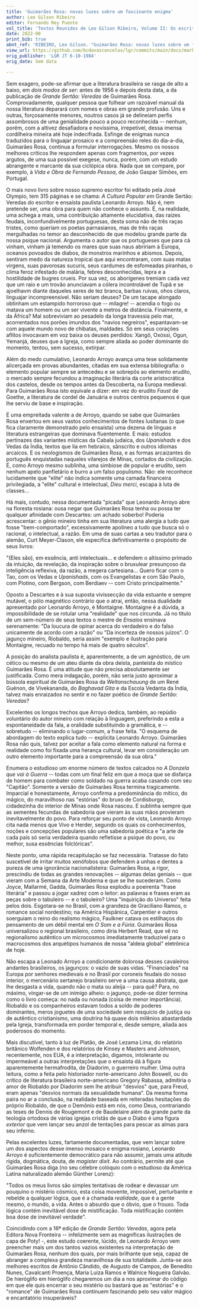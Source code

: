 ```yaml
---
title: 'Guimarães Rosa: novas luzes sobre um fascinante enigma'
author: Leo Gilson Ribeiro
editor: Fernando Rey Puente
vol_title: 'Textos Reunidos de Leo Gilson Ribeiro, Volume II: Os escritores aquém e além da literatura: Guimarães Rosa, Clarice Lispector e Hilda Hilst'
date: 2022-08
print_bib: true
abnt_ref: 'RIBEIRO, Leo Gilson. "Guimarães Rosa: novas luzes sobre um fascinante enigma". In PUENTE, Fernando Rey (org.) <em>Textos Reunidos de Leo Gilson Ribeiro, Volume 2: Os escritores aquém e além da literatura: Guimarães Rosa, Clarice Lispector e Hilda Hilst</em>, 2022. Publicação original: LGR JT 6-10-1984, Sem data. URL: <a href="yml_view_url">https://github.com/bcdavasconcelos/lgr/commits/main/docs/markdown/volume-2/01-guimaraes-rosa/11-guimaraes-rosa-novas-luzes-sobre-um-fascinante-enigma</a>'
view_url: https://github.com/bcdavasconcelos/lgr/commits/main/docs/markdown/volume-2/01-guimaraes-rosa/11-guimaraes-rosa-novas-luzes-sobre-um-fascinante-enigma
orig_publisher: 'LGR JT 6-10-1984'
orig_date: Sem data

---
```


Sem exagero, pode-se afirmar que a literatura brasileira se rasga de alto a baixo, em *dois modos de ser*: antes de 1956 e depois desta data, a da publicação de *Grande Sertão: Veredas* de Guimarães Rosa. Comprovadamente, qualquer pessoa que folhear um razoável manual da nossa literatura deparará com nomes e obras em grande profusão. Uns e outras, forçosamente menores, noutros casos já se delineiam perfis assombrosos de uma genialidade pouco a pouco reconhecida -- nenhum, porém, com a altivez desafiadora e novíssima, irrepetível, dessa imensa cordilheira mineira até hoje indecifrada. Esfinge de enigmas nunca traduzidos para o linguajar prosaico e a compreensão reles do dia-a-dia, Guimarães Rosa, continua a formular interrogações. Mesmo os nossos melhores críticos lhe respondem apenas com fragmentos, por vezes argutos, de uma sua possível exegese, nunca, porém, com um estudo abrangente e marcante da sua ciclópica obra. Nada que se compare, por exemplo, à *Vida e Obra de Fernando Pessoa*, de João Gaspar Simões, em Portugal.

O mais novo livro sobre nosso supremo escritor foi editado pela José Olympio, tem 315 páginas e se chama: *A Cultura Popular em* Grande Sertão: Veredas do escritor e ensaísta paulista Leonardo Arroyo. Não é, nem pretende ser, uma obra para quem não conhece o assunto. É, na realidade, uma achega a mais, uma contribuição altamente elucidativa, das raízes feudais, inconfundivelmente portuguesas, desta soma não de três raças tristes, como queriam os poetas parnasianos, mas de três raças mergulhadas no temor ao desconhecido de que modelou grande parte da nossa psique nacional. Argumenta o autor que os portugueses que para cá vinham, vinham já temendo os mares que suas naus abririam à Europa, oceanos povoados de diabos, de monstros marinhos e abismos. Depois, sentiram medo da natureza tropical que aqui encontraram, com suas matas virgens, suas pavorosas sucuris, seus cardumes de esfomeadas piranhas, o clima feroz infestado de malária, febres desconhecidas, lepra e a hostilidade de bugres crueis. Por sua vez, os aborígenes tremiam cada vez que um raio e um trovão anunciavam a cólera incontrolável de Tupã e se ajoelhavm diante daqueles seres de tez branca, barbas ruivas, ohos claros, linguajar incompreensível. Não seriam deuses? De um tacape alongado obtinham um estampido horroroso que -- milagre! -- acendia o fogo ou matava um homem ou um ser vivente a metros de distância. Finalmente, e da África? Mal sobreviviam ao pesadelo da longa travessia pelo mar, acorrentados nos porões imundos dos "navios negreiros", espantavam-se com aquele mundo novo de chibatas, maldades. Só em seus corações aflitos invocavam em voz baixa os deuses perdidos: Xangô, Oxóssi, Ogun, Yemanjá, deuses que a Igreja, como sempre aliada ao poder dominante do momento, tentou, sem sucesso, extirpar.

Além do medo cumulativo, Leonardo Arroyo avança uma tese solidamente alicerçada em provas abundantes, citadas em sua extensa bibliografia: o elemento popular sempre se antecedeu e se sobrepôs ao elemento erudito, o mercado sempre fecundou a imaginação literária da corte aristocrática dos castelos, desde os tempos antes da Descoberta, na Europa medieval. Para Guimarães Rosa isto equivale a dizer: em vez do erudito *Faust* de Goethe, a literatura de cordel de Januária e outros centros pequenos é que lhe serviu de base e inspiração.

É uma empreitada valente a de Arroyo, quando se sabe que Guimarães Rosa enxertou em seus vastos conhecimentos de fontes lusitanas (o que fica claramente demonstrado pelo ensaísta) uma dezena de línguas e literatura estrangeiras que dominava fluentemente. E mais: estudos pertinazes das variantes místicas da Cabala judaica, dos *Upanishads* e dos Vedas da Índia, textos que lia em hebraico, sânscrito e outros idiomas arcaicos. E os neologismos de Guimarães Rosa, e as formas arcaizantes do português enquistadas naqueles vilarejos de Minas, cortados da civilização. É, como Arroyo mesmo sublinha, uma simbiose de popular e erudito, sem nenhum apelo panfletário e burro a um falso populismo. Não: ele reconhece lucidamente que "elite" não indica somente uma camada financeira privilegiada, a "elite" cultural e intelectual, *Dieu merci*, escapa à luta de classes\...

Há mais, contudo, nessa documentada "picada" que Leonardo Arroyo abre na floresta rosiana: ousa negar que Guimarães Rosa tenha ou possa ter qualquer afinidade com Descartes: um achado soberbo! Poderia acrescentar: o gênio mineiro tinha em sua literatura uma alergia a tudo que fosse "bem-comportado", excessivamente apolíneo a tudo que busca só o racional, o intelectual, a razão. Em uma de suas cartas a seu tradutor para o alemão, Curt Meyer-Clason, ele especifica definitivamente o propósito de seus livros:

"(Eles são), em essência, anti intelectuais\... e defendem o altíssimo primado da intuição, da revelação, da inspiração sobre o bruxulear presunçoso da inteligência reflexiva, da razão, a megera cartesiana\... Quero ficar com o Tao, com os Vedas e *Upanishads*, com os Evangelistas e com São Paulo, com Plotino, com Bergson, com Berdiaev -- com Cristo principalmente."

Oposto a Descartes e à sua suposta vivissecção da vida estuante e sempre mutável, o pólo magnético contrário que o atrai, então, nessa dualidade apresentado por Leonardo Arroyo, é Montaigne. Montaigne é a dúvida, a impossibilidade de se rotular uma "realidade" que nos circunda. Já no título de um sem-número de seus textos o mestre de *Ensaios* ensinava serenamente: "Da loucura de opinar acerca do verdadeiro e do falso unicamente de acordo com a razão" ou "Da incerteza de nossos juízos". O jagunço mineiro, Riobaldo, seria assim "exemplo e ilustração para Montaigne, recuado no tempo há mais de quatro séculos".

A posição do analista paulista é, aparentemente, a de um agnóstico, de um cético ou mesmo de um ateu diante da obra deísta, panteísta do místico Guimarães Rosa. É uma atitude que não precisa absolutamente ser justificada. Como mera indagação, porém, não seria justo aproximar a bússola espiritual de Guimarães Rosa da *Weltanschauung* de um René Guénon, de Vivekananda, do *Baghavad Gita* e da Escola Vedanta da Índia, talvez mais enraizados no sentir e no fazer poético de *Grande Sertão: Veredas*?

Excelentes os longos trechos que Arroyo dedica, também, ao repúdio voluntário do autor mineiro com relação à linguagem, preferindo a esta a espontaneidade da fala, a oralidade substituindo a gramática, e -- sobretudo -- eliminando o lugar-comum, a frase feita. "O esquema de abordagem do texto explica tudo -- explicita Leonardo Arroyo. Guimarães Rosa não quis, talvez por aceitar a fala como elemento natural na forma e realidade como foi fixada uma herança cultural, levar em consideração um outro elemento importante para a compreensão da sua obra."

Enumera o estudioso um enorme número de textos calcados no *A Donzela que vai à Guerra* -- todas com um final feliz em que a moça que se disfarça de homem para combater como soldado na guerra acaba casando com seu "Capitão". Somente a versão de Guimarães Rosa termina tragicamente. Imparcial e honestamente, Arroyo confirma a predominância do mítico, do mágico, do maravilhoso nas "estórias" do bruxo de Cordisburgo, cidadezinha do interior de Minas onde Rosa nasceu. E sublinha sempre que as sementes fecundas de sabedoria que vieram às suas mãos provieram inevitavelmente do povo. Para reforçar seu ponto de vista, Leonardo Arroyo cita nada menos que Vivo e Herder, segundo os quais os conhecimentos, noções e concepções populares são uma sabedoria poética e "a arte de cada país só seria verdadeira quando refletisse a psique do povo, ou melhor, susa essências folclóricas".

Neste ponto, uma rápida recapitulação se faz necessária. Tratasse do fato suscetível de irritar muitos xenófobos que defendem a unhas e dentes a pureza de uma ignorância nacionalisteira: Guimarães Rosa, a rigor, prescindiu de todas as grandes renovações -- algumas delas geniais -- que vieram com a Semana da Arte Moderna e que se lhe sucederam. Como Joyce, Mallarmé, Gadda, Guimarães Rosa explodiu a poeirenta "frase literária" e passou a jogar xadrez com o leitor: as palavras e frases eram as peças sobre o tabuleiro -- e o tabuleiro? Uma "inquirição do Universo" feita pelos dois. Esgotara-se no Brasil, com a grandeza de Graciliano Ramos, o romance social nordestino; na América Hispânica, Carpentier e outros soerguiam o reino do realismo mágico, Faulkner catava os estilhaços do pensamento de um débil mental em *O Som e a Fúria*. Guimarães Rosa universalizou o regional brasileiro, como diria Herbert Read, que vê no regionalismo autêntico um microcosmos imediatamente traduzível para o macrocosmos dos arquétipos humanos de nossa "aldeia global" eletrônica de hoje.

Não escapa a Leonado Arroyo a condicionante dolorosa desses cavaleiros andantes brasileiros, os jagunços: o vazio de suas vidas. "Financiados" na Europa por senhores medievais e no Brasil por coroneis feudais do nosso interior, o mercenário sertanejo brasileiro serve a uma causa abstrata, que lhe desgasta a vida, quando não o mata ou aleija -- para quê? Para, no máximo, vingar-se de um inimigo alheio: o jagunço, pode-se dizer termina como o livro começa: no nada ou nonada (coisa de menor importância). Riobaldo e os companheiros estavam todos a soldo de poderes dominantes, meros joguetes de uma sociedade sem resquício de justiça ou de autêntico cristianismo, uma doutrina há quase dois milênios abastardada pela Igreja, transformada em porder temporal e, desde sempre, aliada aos poderosos do momento.

Mais discutível, tanto à luz de Platão, de José Lezama Lima, do relatório britânico Wolfenden e dos relatórios de Kinsey e Masters and Johnson, recentemente, nos EUA, é a interpretação, digamos, intolerante ou impermeável a outras interpretações que o ensaísta dá à figura aparentemente hermafrodita, de Diadorim, o guerreiro mulher. Uma outra leitura, como a feita pelo historiador norte-americano John Boswell, ou do crítico de literatura brasileira norte-americano Gregory Rabassa, admitiria o amor de Riobaldo por Diadorim sem lhe atribuir "desvios" que, para Freud, eram apenas "desvios normais da sexualidade humana". Da mesma forma paira no ar a conclusão, na realidade baseada em reiteradas hesitações do próprio Riobaldo, de que o Demônio está em nós, como Deus, contrariando as teses de Dennis de Rougemont e de Baudelaire além da grande parte da teologia ortodoxa de várias igrejas cristãs de que o Diabo é uma figura *exterior* que vem lançar seu anzol de tentações para pescar as almas para seu inferno.

Pelas excelentes luzes, fartamente documentadas, que vem lançar sobre um dos aspectos desse imenso mosaico e enigma rosiano, Leonardo Arroyo é suficientemente democrático para não assumir, jamais uma atitude rígida, dogmática, douta, de *magister dixit*. Ao contrário, permite até que Guimarães Rosa diga (no seu célebre colóquio com o estudioso da América Latina naturalizado alemão Günther Lorenz):

"Todos os meus livros são simples tentativas de rodear e devassar um pouquino o mistério cósmico, esta coisa movente, impossível, perturbante e rebelde a qualquer lógica, que é a chamada *realidade*, que é a gente mesmo, o mundo, a vida. Antes o absurdo que o óbvio, que o frouxo. Toda lógica contém inevitável dose de mistificação. Toda mistificação contém boa dose de inevitável verdade".

Coincidindo com a 16ª edição de *Grande Sertão: Veredas*, agora pela Editora Nova Fronteira -- infelizmente sem as magníficas ilustrações de capa de Poty! -, este estudo coerente, lúcido, de Leonardo Arroyo vem preencher mais um dos tantos vazios existentes na interpretação de Guimarães Rosa, nenhum dos quais, por mais brilhante que seja, capaz de abranger a complexa grandeza maravilhosa de sua totalidade. Junta-se aos melhores escritos de Antônio Cândido, de Augusto de Campos, de Benedito Nunes, Cavalcanti Proença, Maria Luiza Ramos e Walnice Nogueira Galvão. De hieróglifo em hieróglifo chegaremos um dia a nos aproximar do código em que ele quis encerrar o seu mistério ou bastará que as "estórias" e o "romance" de Guimarães Rosa continuem fascinando pelo seu valor mágico e encantatório insuperáveis?